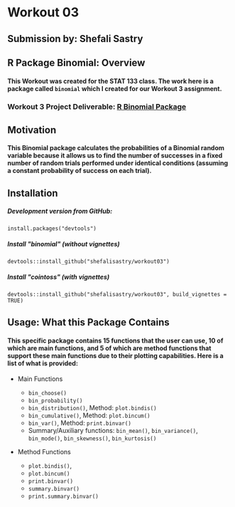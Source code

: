 # Workout 03
## Submission by: Shefali Sastry

## R Package Binomial: Overview

#### This Workout was created for the STAT 133 class. The work here is a package called `binomial` which I created for our Workout 3 assignment.

### Workout 3 Project Deliverable: [R Binomial Package](https://github.com/shefalisastry/workout03)

## Motivation
 
#### This Binomial package calculates the probabilities of a Binomial random variable because it allows us to find the number of successes in a fixed number of random trials performed under identical conditions (assuming a constant probability of success on each trial).

## Installation
##### Development version from GitHub:
`install.packages("devtools")` 

##### Install "binomial" (without vignettes)
`devtools::install_github("shefalisastry/workout03")`

##### Install "cointoss" (with vignettes)
`devtools::install_github("shefalisastry/workout03", build_vignettes = TRUE)`

## Usage: What this Package Contains

#### This specific package contains 15 functions that the user can use, 10 of which are main functions, and 5 of which are method functions that support these main functions due to their plotting capabilities. Here is a list of what is provided:

* Main Functions
    * `bin_choose()`
    * `bin_probability()`
    * `bin_distribution()`, Method: `plot.bindis()`
    * `bin_cumulative()`, Method: `plot.bincum()`
    * `bin_var()`, Method: `print.binvar()`
    * Summary/Auxiliary functions: `bin_mean()`, `bin_variance()`, `bin_mode()`, `bin_skewness()`, `bin_kurtosis()`
    
* Method Functions
    * `plot.bindis()`, 
    * `plot.bincum()`
    * `print.binvar()`
    * `summary.binvar()`
    * `print.summary.binvar()`
